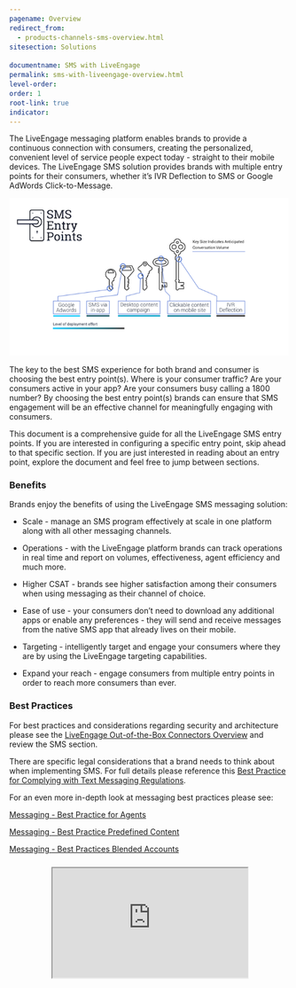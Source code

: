 ```yaml
---
pagename: Overview
redirect_from:
  - products-channels-sms-overview.html
sitesection: Solutions

documentname: SMS with LiveEngage
permalink: sms-with-liveengage-overview.html
level-order:
order: 1
root-link: true
indicator:
---
```

The LiveEngage messaging platform enables brands to provide a continuous connection with consumers, creating the personalized, convenient level of service people expect today - straight to their mobile devices. The LiveEngage SMS solution provides brands with multiple entry points for their consumers, whether it’s IVR Deflection to SMS or Google AdWords Click-to-Message.

![IntroKeys](img/introductionkeys.png)

The key to the best SMS experience for both brand and consumer is choosing the best entry point(s). Where is your consumer traffic? Are your consumers active in your app? Are your consumers busy calling a 1800 number? By choosing the best entry point(s) brands can ensure that SMS engagement will be an effective channel for meaningfully engaging with consumers.

This document is a comprehensive guide for all the LiveEngage SMS entry points. If you are interested in configuring a specific entry point, skip ahead to that specific section. If you are just interested in reading about an entry point, explore the document and feel free to jump between sections.

### Benefits

Brands enjoy the benefits of using the LiveEngage SMS messaging solution:

* Scale - manage an SMS program effectively at scale in one platform along with all other messaging channels.

* Operations - with the LiveEngage platform brands can track operations in real time and report on volumes, effectiveness, agent efficiency and much more.

* Higher CSAT - brands see higher satisfaction among their consumers when using messaging as their channel of choice.

* Ease of use - your consumers don’t need to download any additional apps or enable any preferences - they will send and receive messages from the native SMS app that already lives on their mobile.

* Targeting - intelligently target and engage your consumers where they are by using the LiveEngage targeting capabilities.

* Expand your reach - engage consumers from multiple entry points in order to reach more consumers than ever.

### Best Practices

For best practices and considerations regarding security and architecture please see the [LiveEngage Out-of-the-Box Connectors Overview](https://s3-eu-west-1.amazonaws.com/ce-sr/CA/Messaging/Out+of+the+box+connectors+overview.pdf) and review the SMS section.

There are specific legal considerations that a brand needs to think about when implementing SMS. For full details please reference this [Best Practice for Complying with Text Messaging Regulations](http://s3-eu-west-1.amazonaws.com/ce-sr/CA/Messaging/Best+Practices+for+Complying+with+Text+Messaging+Regulations.pdf).

For an even more in-depth look at messaging best practices please see:

[Messaging - Best Practice for Agents](https://s3-eu-west-1.amazonaws.com/ce-sr/CA/Messaging/Messaging+Best+Practice+for+Agents.pdf)

[Messaging - Best Practice Predefined Content](https://s3-eu-west-1.amazonaws.com/ce-sr/CA/Messaging/Messaging+Best+Practice+Predefined+content.pdf)

[Messaging - Best Practices Blended Accounts](https://docs.google.com/document/d/1L3xuUPw5Zz3bZNX-ymTRZTNsLwKEcWA6ZrdCusKXVHY/edit)

<div style="display: block; position: relative; max-width: 70%;margin:0 auto;"><div style="padding-top: 56.25%;"><iframe src="https://player.vimeo.com/video/238913139" allowfullscreen="" webkitallowfullscreen="" mozallowfullscreen="" style="width: 100%; height: 100%; position: absolute; top: 10px; bottom: 0px; right: 0px; left: 0px;"></iframe></div></div>
